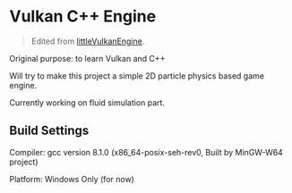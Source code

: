 # Vulkan C++ Engine

> Edited from [littleVulkanEngine](https://github.com/blurrypiano/littleVulkanEngine).

Original purpose: to learn Vulkan and C++

Will try to make this project a simple 2D particle physics based game engine.

Currently working on fluid simulation part.

## Build Settings

Compiler: gcc version 8.1.0 (x86_64-posix-seh-rev0, Built by MinGW-W64 project)

Platform: Windows Only (for now)